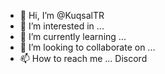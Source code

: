 - 👋 Hi, I’m @KuqsalTR
- 👀 I’m interested in ...
- 🌱 I’m currently learning ...
- 💞️ I’m looking to collaborate on ...
- 📫 How to reach me ... Discord
